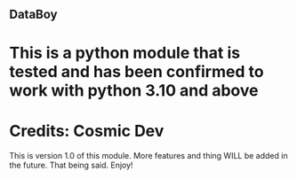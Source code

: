 ## DataBoy ##
This is a python module that is tested and has been confirmed to work with python 3.10 and above
===========================================================
Credits: 
Cosmic Dev
===========================================================
This is version 1.0 of this module. More features and thing WILL be added in the future.
That being said. Enjoy!